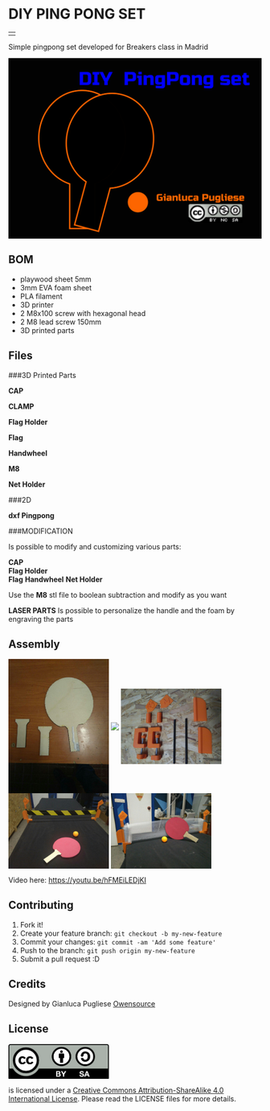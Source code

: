 # DIY PING PONG SET

<table>
<tr>
<td>

</td>
</tr>
</table>

  

Simple pingpong set developed for Breakers class in Madrid

<img src="images/pingpongcover.png" width="800" align = "center">




## BOM
- playwood sheet 5mm
- 3mm EVA foam sheet
- PLA filament
- 3D printer
- 2 M8x100 screw with hexagonal head
- 2 M8 lead screw 150mm
- 3D printed parts

## Files

###3D Printed Parts

**CAP**  

**CLAMP** 

**Flag Holder**  

**Flag** 

**Handwheel**

**M8**

**Net Holder** 

###2D

**dxf Pingpong**  



###MODIFICATION

Is possible to modify and customizing various parts:

**CAP**  
**Flag Holder**  
**Flag** 
**Handwheel**
**Net Holder** 

Use the **M8** stl file to boolean subtraction and modify as you want


**LASER PARTS**  Is possible to personalize the handle and the foam by engraving the parts

## Assembly

<img src="images/laser1.jpg" width="200" align = "center">
<img src="images/laser22.jpg" width="200" align = "center">
<img src="images/3d.jpg" width="200" align = "center">

<img src="images/final1.jpg" width="200" align = "center">
<img src="images/final2.jpg" width="200" align = "center">



Video here: https://youtu.be/hFMEiLEDjKI








## Contributing
1. Fork it!
2. Create your feature branch: `git checkout -b my-new-feature`
3. Commit your changes: `git commit -am 'Add some feature'`
4. Push to the branch: `git push origin my-new-feature`
5. Submit a pull request :D


## Credits

Designed by Gianluca Pugliese [Owensource](https://www.owensource.com) 




## License
<img src="images/by-sa.png" width="200" align = "center">

is licensed under a [Creative Commons Attribution-ShareAlike 4.0 International License](http://creativecommons.org/licenses/by-sa/4.0/). Please read the LICENSE files for more details.



